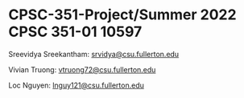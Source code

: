 # CPSC-351-Project/Summer 2022 CPSC 351-01 10597

Sreevidya Sreekantham: srvidya@csu.fullerton.edu

Vivian Truong: vtruong72@csu.fullerton.edu

Loc Nguyen: lnguy121@csu.fullerton.edu
